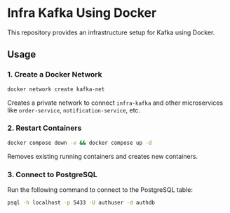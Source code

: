 # Infra Kafka Using Docker

This repository provides an infrastructure setup for Kafka using Docker.

## Usage

### 1. Create a Docker Network

```sh
docker network create kafka-net
```
Creates a private network to connect `infra-kafka` and other microservices like `order-service`, `notification-service`, etc.

### 2. Restart Containers

```sh
docker compose down -v && docker compose up -d
```
Removes existing running containers and creates new containers.

### 3. Connect to PostgreSQL

Run the following command to connect to the PostgreSQL table:

```sh
psql -h localhost -p 5433 -U authuser -d authdb
```